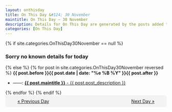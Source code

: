 ```yaml
---
layout: onthisday
title: On This Day &#124; 30 November
maintitle: On This Day — 30 November
description: Details for On This Day are generated by the posts added to the website so the content is subject to changes/updates over time.
categories: [On This Day]
---
```


{% if site.categories.OnThisDay30November == null %}
<h3>Sorry no known details for today</h3>
{% else %}
{% for post in site.categories.OnThisDay30November reversed %}
<strong>{{ post.before }}{{ post.date | date: "%e %B %Y" }}{{ post.after }}</strong>
<ul>
<li> ——: <a class="{{ post.class }}" href="{{ post.url }}"><strong>{{ post.maintitle }}</strong> - {{ post.post_description }}</a></li>
</ul>
{% endfor %}
{% endif %}

<div style="background-color: #f3f3f3; padding: 10px; border-radius: 5px; text-align: center; display: flex; justify-content: space-evenly;">
<a href="/onthisday/11/11-29">« Previous Day</a>
<span style="visibility:hidden;">[ Visit Leap Year February 29 ]</span>
<a href="/onthisday/12/12-01">Next Day »</a>
</div>
